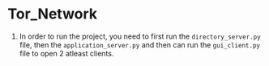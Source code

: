 # Tor_Network

1. In order to run the project, you need to first run the ```directory_server.py``` file, then the ```application_server.py``` and then can run the ```gui_client.py``` file to open 2 atleast clients.